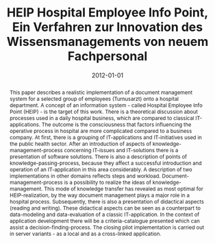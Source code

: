 ---
abstract: This paper describes a realistic implementation of a document management
  system for a selected group of employees (Turnusarzt) onto a hospital department.
  A concept of an information system - called Hospital Employee Info Point (HEIP)
  - is the target of this work. There is a theoretical discussion about processes
  used in a daily hospital business, which are compared to classical IT-applications.
  The outcome is the consciousness that factors influencing the operative process
  in hospital are more complicated compared to a business company. At first, there
  is a grouping of IT-applications and IT-initiatives used in the public health sector.
  After an introduction of aspects of knowledge-management-process concerning IT-issues
  and IT-solutions there is a presentation of software solutions. There is also a
  description of points of knowledge-passing-process, because they affect a successful
  introduction and operation of an IT-application in this area considerably. A description
  of two implementations in other domains reflects steps and workload. Document-management-process
  is a possibility to realize the ideas of knowledge-management. This mode of knowledge
  transfer has revealed as most optimal for HEIP-realization, by the way document
  management plays a major role in a hospital process. Subsequently, there is also
  a presentation of didactical aspects (reading and writing). These didactical aspects
  can be seen as a counterpart to data-modeling and data-evaluation of a classic IT-application.
  In the context of application development there will be a criteria-catalogue presented
  which can assist a decision-finding-process. The closing pilot implementation is
  carried out in server variants - as a local and as a cross-linked application.
authors:
- Jan Bryniarski
date: '2012-01-01'
featured: false
publication_types:
- '7'
publishDate: '2012-01-01'
title: HEIP Hospital Employee Info Point, Ein Verfahren zur Innovation des Wissensmanagements
  von neuem Fachpersonal
url_pdf: ''
---